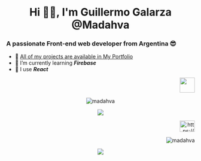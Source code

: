 <h1 align="center">Hi 👋🏼, I'm Guillermo Galarza @Madahva</h1>
<h3 align="left">A passionate Front-end web developer from Argentina 😎</h3>

- 🌟 [All of my projects are available in My Portfolio](https://madhava.netlify.app/)
- 🌱 I’m currently learning _**Firebase**_
- 🎨 I use _**React**_


<p align="right"><a href="https://youtu.be/yURRmWtbTbo?t=13" target="_blank"><img src="https://user-images.githubusercontent.com/89199369/172076908-d8dc8d96-01cb-4c3f-8ccd-c57e7d4d3f2f.gif" height="auto" width="40"></a></p>
 
<p align="center"><img align="center" src="http://github-readme-streak-stats.herokuapp.com?user=Madahva&theme=holi-theme&hide_border=true&ring=9D9CFF&currStreakNum=2A7AE4&sideNums=2A7AE4&fire=FF7903&dates=9D9CFF&currStreakLabel=5595E9&stroke=2A7AE4&sideLabels=5595E9&background=FFFFFF00" alt="madahva" /></p>

<p align="center"> <img src= "https://github-readme-stats.vercel.app/api?username=madahva" /> </p>

<p align="right"><a href="https://www.linkedin.com/in/guillermo-galarza-8a478220a/" target="_blank"><img align="center" src="https://raw.githubusercontent.com/rahuldkjain/github-profile-readme-generator/master/src/images/icons/Social/linked-in-alt.svg" alt="https://www.linkedin.com/in/guillermo-galarza-8a478220a/" height="30" width="40" /></a></p>

<p align="right"> <img src="https://komarev.com/ghpvc/?username=madahva&label=Profile%20views&color=0e75b6&style=flat" alt="madahva" /> </p>

<p align="center"> <img src= "https://user-images.githubusercontent.com/89199369/164584013-93e43cd2-8103-4920-9cc9-dfebf2bb26ff.png" /> </p>
